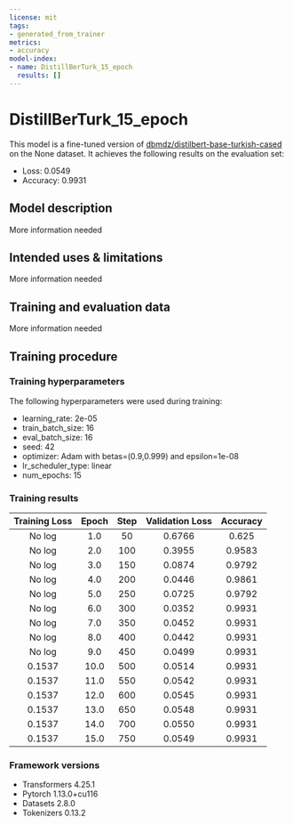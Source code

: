 ```yaml
---
license: mit
tags:
- generated_from_trainer
metrics:
- accuracy
model-index:
- name: DistillBerTurk_15_epoch
  results: []
---
```


<!-- This model card has been generated automatically according to the information the Trainer had access to. You
should probably proofread and complete it, then remove this comment. -->

# DistillBerTurk_15_epoch

This model is a fine-tuned version of [dbmdz/distilbert-base-turkish-cased](https://huggingface.co/dbmdz/distilbert-base-turkish-cased) on the None dataset.
It achieves the following results on the evaluation set:
- Loss: 0.0549
- Accuracy: 0.9931

## Model description

More information needed

## Intended uses & limitations

More information needed

## Training and evaluation data

More information needed

## Training procedure

### Training hyperparameters

The following hyperparameters were used during training:
- learning_rate: 2e-05
- train_batch_size: 16
- eval_batch_size: 16
- seed: 42
- optimizer: Adam with betas=(0.9,0.999) and epsilon=1e-08
- lr_scheduler_type: linear
- num_epochs: 15

### Training results

| Training Loss | Epoch | Step | Validation Loss | Accuracy |
|:-------------:|:-----:|:----:|:---------------:|:--------:|
| No log        | 1.0   | 50   | 0.6766          | 0.625    |
| No log        | 2.0   | 100  | 0.3955          | 0.9583   |
| No log        | 3.0   | 150  | 0.0874          | 0.9792   |
| No log        | 4.0   | 200  | 0.0446          | 0.9861   |
| No log        | 5.0   | 250  | 0.0725          | 0.9792   |
| No log        | 6.0   | 300  | 0.0352          | 0.9931   |
| No log        | 7.0   | 350  | 0.0452          | 0.9931   |
| No log        | 8.0   | 400  | 0.0442          | 0.9931   |
| No log        | 9.0   | 450  | 0.0499          | 0.9931   |
| 0.1537        | 10.0  | 500  | 0.0514          | 0.9931   |
| 0.1537        | 11.0  | 550  | 0.0542          | 0.9931   |
| 0.1537        | 12.0  | 600  | 0.0545          | 0.9931   |
| 0.1537        | 13.0  | 650  | 0.0548          | 0.9931   |
| 0.1537        | 14.0  | 700  | 0.0550          | 0.9931   |
| 0.1537        | 15.0  | 750  | 0.0549          | 0.9931   |


### Framework versions

- Transformers 4.25.1
- Pytorch 1.13.0+cu116
- Datasets 2.8.0
- Tokenizers 0.13.2
